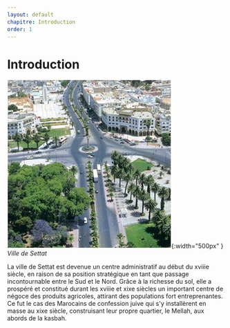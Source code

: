 ```yaml
---
layout: default
chapitre: Introduction
order: 1
---
```


# Introduction

![Introduction](./images/CentreSettat.jpg){:width="500px" }
*Ville de Settat*

La ville de Settat est devenue un centre administratif au début du xviiie siècle, en raison de sa position stratégique en tant que passage incontournable entre le Sud et le Nord. Grâce à la richesse du sol, elle a prospéré et constitué durant les xviiie et xixe siècles un important centre de négoce des produits agricoles, attirant des populations fort entreprenantes. Ce fut le cas des Marocains de confession juive qui s'y installèrent en masse au xixe siècle, construisant leur propre quartier, le Mellah, aux abords de la kasbah.

<!-- new slide -->
